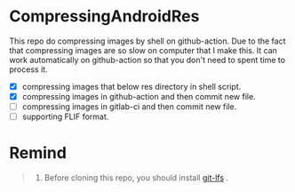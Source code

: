 # CompressingAndroidRes
This repo do compressing images by shell on github-action. Due to the fact that compressing images are so slow on computer that I make this.
It can work automatically on github-action so that you don't need to spent time to process it.

- [x] compressing images that below res directory in shell script.
- [x] compressing images in github-action and then commit new file.
- [ ] compressing images in gitlab-ci and then commit new file.
- [ ] supporting FLIF format.

# Remind 
> 1. Before cloning this repo, you should install [git-lfs](https://git-lfs.github.com/) .
